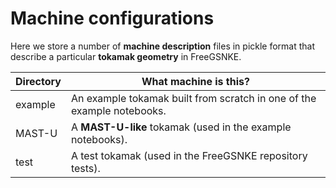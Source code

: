 # Machine configurations

Here we store a number of **machine description** files in pickle format that describe a particular **tokamak geometry** in FreeGSNKE. 

| Directory | What machine is this? |
| ------ | ------ |
| example | An example tokamak built from scratch in one of the example notebooks.|
| MAST-U | A **MAST-U-like** tokamak (used in the example notebooks).|
| test | A test tokamak (used in the FreeGSNKE repository tests).|
